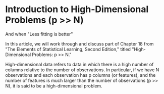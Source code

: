 # Introduction to High-Dimensional Problems (p >> N)
And when "Less fitting is better"

In this article, we will work through and discuss part of Chapter 18 from "The Elements of Statistical Learning, Second Edition," titled "High-Dimensional Problems: p >> N."

High-dimensional data refers to data in which there is a high number of columns relative to the number of observations. In particular, if we have N observations and each observation has p columns (or features), and the number of features is much larger than the number of observations (p >> N), it is said to be a high-dimensional problem. 
